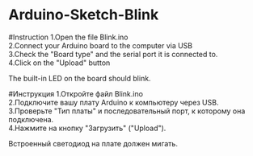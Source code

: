 # Arduino-Sketch-Blink

#Instruction
1.Open the file Blink.ino   
2.Connect your Arduino board to the computer via USB   
3.Check the "Board type" and the serial port it is connected to.   
4.Click on the "Upload" button   

The built-in LED on the board should blink.   

#Инструкция
1.Откройте файл Blink.ino   
2.Подключите вашу плату Arduino к компьютеру через USB.   
3.Проверьте "Тип платы" и последовательный порт, к которому она подключена.   
4.Нажмите на кнопку "Загрузить" ("Upload").   

Встроенный светодиод на плате должен мигать.   
